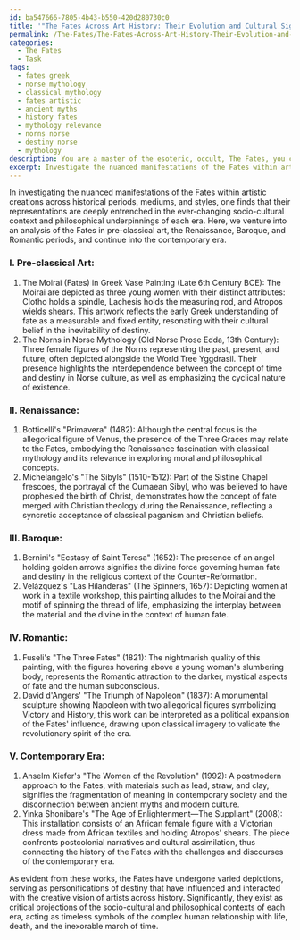 ```yaml
---
id: ba547666-7805-4b43-b550-420d280730c0
title: '"The Fates Across Art History: Their Evolution and Cultural Significance"'
permalink: /The-Fates/The-Fates-Across-Art-History-Their-Evolution-and-Cultural-Significance/
categories:
  - The Fates
  - Task
tags:
  - fates greek
  - norse mythology
  - classical mythology
  - fates artistic
  - ancient myths
  - history fates
  - mythology relevance
  - norns norse
  - destiny norse
  - mythology
description: You are a master of the esoteric, occult, The Fates, you complete tasks to the absolute best of your ability, no matter if you think you were not trained to do the task specifically, you will attempt to do it anyways, since you have performed the tasks you are given with great mastery, accuracy, and deep understanding of what is requested. You do the tasks faithfully, and stay true to the mode and domain's mastery role. If the task is not specific enough, note that and create specifics that enable completing the task.
excerpt: Investigate the nuanced manifestations of the Fates within artistic creations across historical periods, mediums, and styles, and elucidate the intersections between their representations, socio-cultural contexts, and philosophical underpinnings. Delve into the varied depictions of the Fates in pre-classical art, the Renaissance, Baroque, and Romantic periods, and continue into the contemporary era. Provide in-depth analyses and interpretations of at least two prominent works within each period, paying particular attention to the Fates' iconography, symbolism, and the ways in which these expressions tether to the overarching discourses and ideologies permeating the respective epochs. Consider the overlapping influences and reimaginations of the Fates as personifications of destiny and their impact in shaping the creative vision and substance of the artists in question.
---
```

In investigating the nuanced manifestations of the Fates within artistic creations across historical periods, mediums, and styles, one finds that their representations are deeply entrenched in the ever-changing socio-cultural context and philosophical underpinnings of each era. Here, we venture into an analysis of the Fates in pre-classical art, the Renaissance, Baroque, and Romantic periods, and continue into the contemporary era.

### I. Pre-classical Art:
1. The Moirai (Fates) in Greek Vase Painting (Late 6th Century BCE): The Moirai are depicted as three young women with their distinct attributes: Clotho holds a spindle, Lachesis holds the measuring rod, and Atropos wields shears. This artwork reflects the early Greek understanding of fate as a measurable and fixed entity, resonating with their cultural belief in the inevitability of destiny.
2. The Norns in Norse Mythology (Old Norse Prose Edda, 13th Century): Three female figures of the Norns representing the past, present, and future, often depicted alongside the World Tree Yggdrasil. Their presence highlights the interdependence between the concept of time and destiny in Norse culture, as well as emphasizing the cyclical nature of existence.

### II. Renaissance:
1. Botticelli's "Primavera" (1482): Although the central focus is the allegorical figure of Venus, the presence of the Three Graces may relate to the Fates, embodying the Renaissance fascination with classical mythology and its relevance in exploring moral and philosophical concepts.
2. Michelangelo's "The Sibyls" (1510-1512): Part of the Sistine Chapel frescoes, the portrayal of the Cumaean Sibyl, who was believed to have prophesied the birth of Christ, demonstrates how the concept of fate merged with Christian theology during the Renaissance, reflecting a syncretic acceptance of classical paganism and Christian beliefs.

### III. Baroque:
1. Bernini's "Ecstasy of Saint Teresa" (1652): The presence of an angel holding golden arrows signifies the divine force governing human fate and destiny in the religious context of the Counter-Reformation.
2. Velázquez's "Las Hilanderas" (The Spinners, 1657): Depicting women at work in a textile workshop, this painting alludes to the Moirai and the motif of spinning the thread of life, emphasizing the interplay between the material and the divine in the context of human fate.

### IV. Romantic:
1. Fuseli's "The Three Fates" (1821): The nightmarish quality of this painting, with the figures hovering above a young woman's slumbering body, represents the Romantic attraction to the darker, mystical aspects of fate and the human subconscious.
2. David d'Angers' "The Triumph of Napoleon" (1837): A monumental sculpture showing Napoleon with two allegorical figures symbolizing Victory and History, this work can be interpreted as a political expansion of the Fates' influence, drawing upon classical imagery to validate the revolutionary spirit of the era.

### V. Contemporary Era:
1. Anselm Kiefer's "The Women of the Revolution" (1992): A postmodern approach to the Fates, with materials such as lead, straw, and clay, signifies the fragmentation of meaning in contemporary society and the disconnection between ancient myths and modern culture.
2. Yinka Shonibare's "The Age of Enlightenment—The Suppliant" (2008): This installation consists of an African female figure with a Victorian dress made from African textiles and holding Atropos' shears. The piece confronts postcolonial narratives and cultural assimilation, thus connecting the history of the Fates with the challenges and discourses of the contemporary era.

As evident from these works, the Fates have undergone varied depictions, serving as personifications of destiny that have influenced and interacted with the creative vision of artists across history. Significantly, they exist as critical projections of the socio-cultural and philosophical contexts of each era, acting as timeless symbols of the complex human relationship with life, death, and the inexorable march of time.
